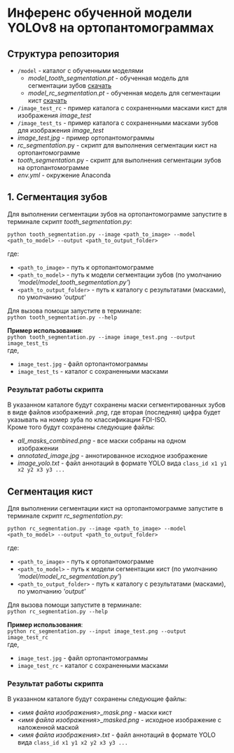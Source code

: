 # Инференс обученной модели YOLOv8 на ортопантомограммах

## Структура репозитория
- `/model`  - каталог с обученными моделями    
    - *model_tooth_segmentation.pt* - обученная модель для сегментации зубов [скачать](https://drive.google.com/file/d/1EoKvjJbp14VcDO2dMKeoHm3slB65UFsA/view?usp=share_link)
    - *model_rc_segmentation.pt*  - обученная модель для сегментации кист [скачать](https://drive.google.com/file/d/17NXUvA-Svh88xoS_ehfPACLQQM5VKLPn/view?usp=share_link)
- `/image_test_rc`  - пример каталога с сохраненными масками кист для изображения *image_test*
- `/image_test_ts`  - пример каталога с сохраненными масками зубов для изображения *image_test*
- *image_test.jpg* - пример ортопантомограммы
- *rc_segmentation*.py - скрипт для выполнения сегментации кист на ортопантомограмме
- *tooth_segmentation*.py - скрипт для выполнения сегментации зубов на ортопантомограмме
- *env.yml* - окружение Anaconda

## 1. Сегментация зубов
Для выполнении сегментации зубов на ортопантомограмме запустите в терминале скрипт *tooth_segmentation.py*:    

 `python tooth_segmentation.py --image <path_to_image> --model <path_to_model> --output <path_to_output_folder>`

 где:
 - `<path_to_image>`  - путь к ортопантомограмме
 - `<path_to_model>`  - путь к модели сегментации зубов (по умолчанию *'model/model_tooth_segmentation.py'*)
 - `<path_to_output_folder>`  - путь к каталогу с результатами (масками), по умолчанию *'output'*

Для вызова помощи запустите в терминале:    
`python tooth_segmentation.py --help`

**Пример использования**:    
`python tooth_segmentation.py --image image_test.png --output image_test_ts`    
где,  
- `image_test.jpg` - файл ортопантомограммы
- `image_test_ts` - каталог с сохраненными масками

### Результат работы скрипта

В указанном каталоге будут сохранены маски сегментированных зубов в виде файлов изображений *.png*, где вторая (последняя) цифра будет указывать на номер зуба по классификации FDI-ISO.    
Кроме того будут сохранены следующие файлы:
- *all_masks_combined.png* - все маски собраны на одном изображении
- *annotated_image.jpg* - аннотированное исходное изображение
- *image_yolo.txt* - файл аннотаций в формате YOLO вида `class_id x1 y1 x2 y2 x3 y3 ...`

## Сегментация кист

Для выполнении сегментации кист на ортопантомограмме запустите в терминале скрипт *rc_segmentation.py*:    

 `python rc_segmentation.py --image <path_to_image> --model <path_to_model> --output <path_to_output_folder>`

 где:
 - `<path_to_image>`  - путь к ортопантомограмме
 - `<path_to_model>`  - путь к модели сегментации кист (по умолчанию *'model/model_rc_segmentation.py'*)
 - `<path_to_output_folder>`  - путь к каталогу с результатами (масками), по умолчанию *'output'*

Для вызова помощи запустите в терминале:    
`python rc_segmentation.py --help`

**Пример использования**:    
`python rc_segmentation.py --input image_test.png --output image_test_rc`    
где,  
- `image_test.jpg` - файл ортопантомограммы
- `image_test_rc` - каталог с сохраненными масками

### Результат работы скрипта

В указанном каталоге будут сохранены следующие файлы:    
- *<имя файла изображения>_mask.png* - маски кист
- *<имя файла изображения>_masked.png* - исходное изображение с наложенной маской
- *<имя файла изображения>.txt* - файл аннотаций в формате YOLO вида `class_id x1 y1 x2 y2 x3 y3 ...`